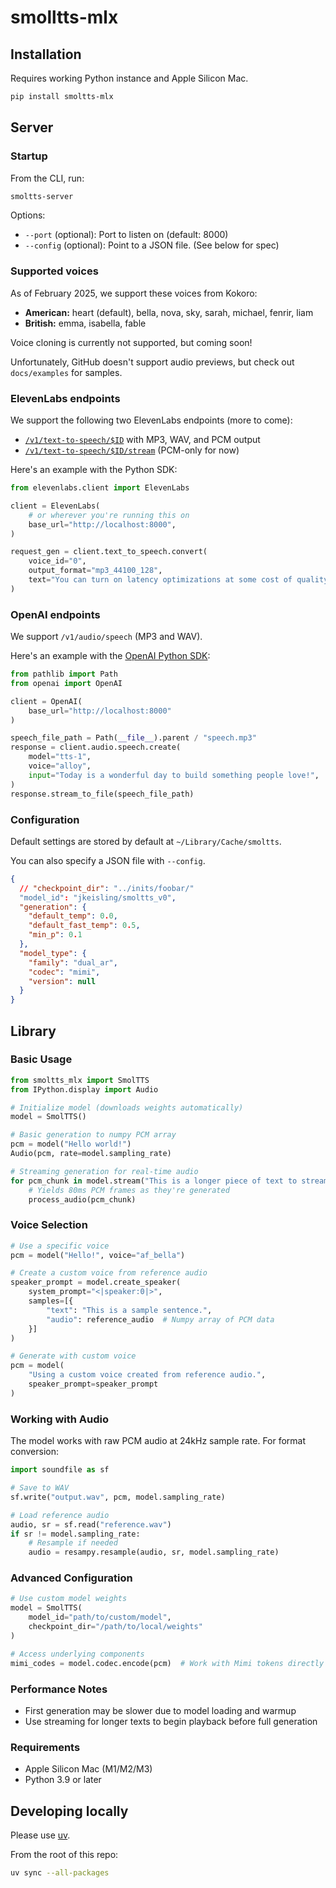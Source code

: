 # smolltts-mlx

## Installation

Requires working Python instance and Apple Silicon Mac.

```bash
pip install smoltts-mlx
```

## Server

### Startup

From the CLI, run:

```bash
smoltts-server
```

Options:

- `--port` (optional): Port to listen on (default: 8000)
- `--config` (optional): Point to a JSON file. (See below for spec)

### Supported voices

As of February 2025, we support these voices from Kokoro:

- **American:** heart (default), bella, nova, sky, sarah, michael, fenrir, liam
- **British:** emma, isabella, fable

Voice cloning is currently not supported, but coming soon!

Unfortunately, GitHub doesn't support audio previews, but check out `docs/examples` for samples.

### ElevenLabs endpoints

We support the following two ElevenLabs endpoints (more to come):

- [`/v1/text-to-speech/$ID`](https://elevenlabs.io/docs/api-reference/text-to-speech/convert) with MP3, WAV, and PCM output
- [`/v1/text-to-speech/$ID/stream`](https://elevenlabs.io/docs/api-reference/text-to-speech/convert-as-stream) (PCM-only for now)

Here's an example with the Python SDK:

```python
from elevenlabs.client import ElevenLabs

client = ElevenLabs(
    # or wherever you're running this on
    base_url="http://localhost:8000",
)

request_gen = client.text_to_speech.convert(
    voice_id="0",
    output_format="mp3_44100_128",
    text="You can turn on latency optimizations at some cost of quality. The best possible final latency varies by model.",
)
```

### OpenAI endpoints

We support `/v1/audio/speech` (MP3 and WAV).

Here's an example with the [OpenAI Python SDK](https://platform.openai.com/docs/guides/text-to-speech#quickstart):

```python
from pathlib import Path
from openai import OpenAI

client = OpenAI(
    base_url="http://localhost:8000"
)

speech_file_path = Path(__file__).parent / "speech.mp3"
response = client.audio.speech.create(
    model="tts-1",
    voice="alloy",
    input="Today is a wonderful day to build something people love!",
)
response.stream_to_file(speech_file_path)
```

### Configuration

Default settings are stored by default at `~/Library/Cache/smoltts`.

You can also specify a JSON file with `--config`.

```json
{
  // "checkpoint_dir": "../inits/foobar/"
  "model_id": "jkeisling/smoltts_v0",
  "generation": {
    "default_temp": 0.0,
    "default_fast_temp": 0.5,
    "min_p": 0.1
  },
  "model_type": {
    "family": "dual_ar",
    "codec": "mimi",
    "version": null
  }
}
```

## Library

### Basic Usage

```python
from smoltts_mlx import SmolTTS
from IPython.display import Audio

# Initialize model (downloads weights automatically)
model = SmolTTS()

# Basic generation to numpy PCM array
pcm = model("Hello world!")
Audio(pcm, rate=model.sampling_rate)

# Streaming generation for real-time audio
for pcm_chunk in model.stream("This is a longer piece of text to stream."):
    # Yields 80ms PCM frames as they're generated
    process_audio(pcm_chunk)
```

### Voice Selection

```python
# Use a specific voice
pcm = model("Hello!", voice="af_bella")

# Create a custom voice from reference audio
speaker_prompt = model.create_speaker(
    system_prompt="<|speaker:0|>",
    samples=[{
        "text": "This is a sample sentence.",
        "audio": reference_audio  # Numpy array of PCM data
    }]
)

# Generate with custom voice
pcm = model(
    "Using a custom voice created from reference audio.",
    speaker_prompt=speaker_prompt
)
```

### Working with Audio

The model works with raw PCM audio at 24kHz sample rate. For format conversion:

```python
import soundfile as sf

# Save to WAV
sf.write("output.wav", pcm, model.sampling_rate)

# Load reference audio
audio, sr = sf.read("reference.wav")
if sr != model.sampling_rate:
    # Resample if needed
    audio = resampy.resample(audio, sr, model.sampling_rate)
```

### Advanced Configuration

```python
# Use custom model weights
model = SmolTTS(
    model_id="path/to/custom/model",
    checkpoint_dir="/path/to/local/weights"
)

# Access underlying components
mimi_codes = model.codec.encode(pcm)  # Work with Mimi tokens directly
```

### Performance Notes

- First generation may be slower due to model loading and warmup
- Use streaming for longer texts to begin playback before full generation

### Requirements

- Apple Silicon Mac (M1/M2/M3)
- Python 3.9 or later

## Developing locally

Please use [uv](https://docs.astral.sh/uv/).

From the root of this repo:

```bash
uv sync --all-packages
```

